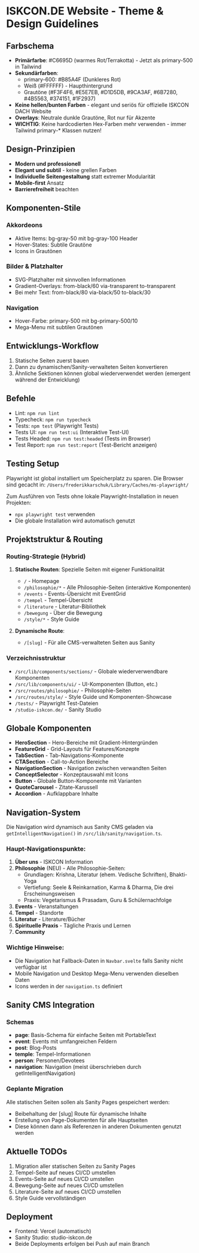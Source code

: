 # ISKCON.DE Website - Theme & Design Guidelines

## Farbschema
- **Primärfarbe**: #C6695D (warmes Rot/Terrakotta) - Jetzt als primary-500 in Tailwind
- **Sekundärfarben**: 
  - primary-600: #B85A4F (Dunkleres Rot)
  - Weiß (#FFFFFF) - Haupthintergrund
  - Grautöne (#F3F4F6, #E5E7EB, #D1D5DB, #9CA3AF, #6B7280, #4B5563, #374151, #1F2937)
- **Keine hellen/bunten Farben** - elegant und seriös für offizielle ISKCON DACH Website
- **Overlays**: Neutrale dunkle Grautöne, Rot nur für Akzente
- **WICHTIG**: Keine hardcodierten Hex-Farben mehr verwenden - immer Tailwind primary-* Klassen nutzen!

## Design-Prinzipien
- **Modern und professionell**
- **Elegant und subtil** - keine grellen Farben
- **Individuelle Seitengestaltung** statt extremer Modularität
- **Mobile-first** Ansatz
- **Barrierefreiheit** beachten

## Komponenten-Stile
### Akkordeons
- Aktive Items: bg-gray-50 mit bg-gray-100 Header
- Hover-States: Subtile Grautöne
- Icons in Grautönen

### Bilder & Platzhalter
- SVG-Platzhalter mit sinnvollen Informationen
- Gradient-Overlays: from-black/60 via-transparent to-transparent
- Bei mehr Text: from-black/80 via-black/50 to-black/30

### Navigation
- Hover-Farbe: primary-500 mit bg-primary-500/10
- Mega-Menu mit subtilen Grautönen

## Entwicklungs-Workflow
1. Statische Seiten zuerst bauen
2. Dann zu dynamischen/Sanity-verwalteten Seiten konvertieren
3. Ähnliche Sektionen können global wiederverwendet werden (emergent während der Entwicklung)

## Befehle
- Lint: `npm run lint`
- Typecheck: `npm run typecheck`
- Tests: `npm test` (Playwright Tests)
- Tests UI: `npm run test:ui` (Interaktive Test-UI)
- Tests Headed: `npm run test:headed` (Tests im Browser)
- Test Report: `npm run test:report` (Test-Bericht anzeigen)

## Testing Setup
Playwright ist global installiert um Speicherplatz zu sparen. Die Browser sind gecacht in:
`/Users/frederikkarschuk/Library/Caches/ms-playwright/`

Zum Ausführen von Tests ohne lokale Playwright-Installation in neuen Projekten:
- `npx playwright test` verwenden
- Die globale Installation wird automatisch genutzt

## Projektstruktur & Routing

### Routing-Strategie (Hybrid)
1. **Statische Routen**: Spezielle Seiten mit eigener Funktionalität
   - `/` - Homepage
   - `/philosophie/*` - Alle Philosophie-Seiten (interaktive Komponenten)
   - `/events` - Events-Übersicht mit EventGrid
   - `/tempel` - Tempel-Übersicht
   - `/literature` - Literatur-Bibliothek
   - `/bewegung` - Über die Bewegung
   - `/style/*` - Style Guide

2. **Dynamische Route**: 
   - `/[slug]` - Für alle CMS-verwalteten Seiten aus Sanity

### Verzeichnisstruktur
- `/src/lib/components/sections/` - Globale wiederverwendbare Komponenten
- `/src/lib/components/ui/` - UI-Komponenten (Button, etc.)
- `/src/routes/philosophie/` - Philosophie-Seiten
- `/src/routes/style/` - Style Guide und Komponenten-Showcase
- `/tests/` - Playwright Test-Dateien
- `/studio-iskcon.de/` - Sanity Studio

## Globale Komponenten
- **HeroSection** - Hero-Bereiche mit Gradient-Hintergründen
- **FeatureGrid** - Grid-Layouts für Features/Konzepte
- **TabSection** - Tab-Navigations-Komponente
- **CTASection** - Call-to-Action Bereiche
- **NavigationSection** - Navigation zwischen verwandten Seiten
- **ConceptSelector** - Konzeptauswahl mit Icons
- **Button** - Globale Button-Komponente mit Varianten
- **QuoteCarousel** - Zitate-Karussell
- **Accordion** - Aufklappbare Inhalte

## Navigation-System
Die Navigation wird dynamisch aus Sanity CMS geladen via `getIntelligentNavigation()` in `/src/lib/sanity/navigation.ts`.

### Haupt-Navigationspunkte:
1. **Über uns** - ISKCON Information
2. **Philosophie** (NEU) - Alle Philosophie-Seiten:
   - Grundlagen: Krishna, Literatur (ehem. Vedische Schriften), Bhakti-Yoga
   - Vertiefung: Seele & Reinkarnation, Karma & Dharma, Die drei Erscheinungsweisen
   - Praxis: Vegetarismus & Prasadam, Guru & Schülernachfolge
3. **Events** - Veranstaltungen
4. **Tempel** - Standorte
5. **Literatur** - Literature/Bücher
6. **Spirituelle Praxis** - Tägliche Praxis und Lernen
7. **Community**

### Wichtige Hinweise:
- Die Navigation hat Fallback-Daten in `Navbar.svelte` falls Sanity nicht verfügbar ist
- Mobile Navigation und Desktop Mega-Menu verwenden dieselben Daten
- Icons werden in der `navigation.ts` definiert

## Sanity CMS Integration

### Schemas
- **page**: Basis-Schema für einfache Seiten mit PortableText
- **event**: Events mit umfangreichen Feldern
- **post**: Blog-Posts
- **temple**: Tempel-Informationen
- **person**: Personen/Devotees
- **navigation**: Navigation (meist überschrieben durch getIntelligentNavigation)

### Geplante Migration
Alle statischen Seiten sollen als Sanity Pages gespeichert werden:
- Beibehaltung der [slug] Route für dynamische Inhalte
- Erstellung von Page-Dokumenten für alle Hauptseiten
- Diese können dann als Referenzen in anderen Dokumenten genutzt werden

## Aktuelle TODOs
1. Migration aller statischen Seiten zu Sanity Pages
2. Tempel-Seite auf neues CI/CD umstellen
3. Events-Seite auf neues CI/CD umstellen
4. Bewegung-Seite auf neues CI/CD umstellen
5. Literature-Seite auf neues CI/CD umstellen
6. Style Guide vervollständigen

## Deployment
- Frontend: Vercel (automatisch)
- Sanity Studio: studio-iskcon.de
- Beide Deployments erfolgen bei Push auf main Branch